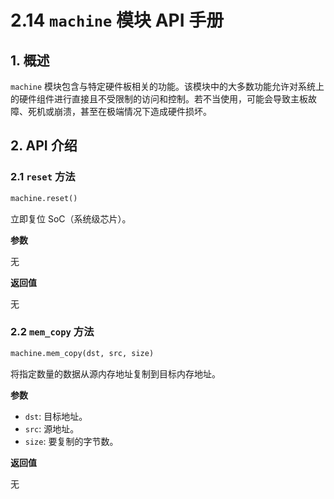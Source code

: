 # 2.14 `machine` 模块 API 手册

## 1. 概述

`machine` 模块包含与特定硬件板相关的功能。该模块中的大多数功能允许对系统上的硬件组件进行直接且不受限制的访问和控制。若不当使用，可能会导致主板故障、死机或崩溃，甚至在极端情况下造成硬件损坏。

## 2. API 介绍

### 2.1 `reset` 方法

```python
machine.reset()
```

立即复位 SoC（系统级芯片）。

**参数**

无

**返回值**

无

### 2.2 `mem_copy` 方法

```python
machine.mem_copy(dst, src, size)
```

将指定数量的数据从源内存地址复制到目标内存地址。

**参数**

- `dst`: 目标地址。
- `src`: 源地址。
- `size`: 要复制的字节数。

**返回值**

无
